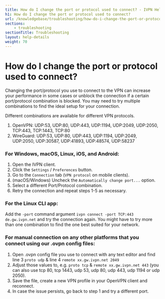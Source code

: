 ```yaml
---
title: How do I change the port or protocol used to connect? - IVPN Help
h1: How do I change the port or protocol used to connect?
url: /knowledgebase/troubleshooting/how-do-i-change-the-port-or-protocol-used-to-connect/
sections:
    - troubleshooting
sectionTitle: Troubleshooting
layout: help-details
weight: 70
---
```

# How do I change the port or protocol used to connect?

Changing the port/protocol you use to connect to the VPN can increase your performance in some cases or unblock the connection if a certain port/protocol combination is blocked.  You may need to try multiple combinations to find the ideal setup for your connection.

Different combinations are available for different VPN protocols.

1. OpenVPN: UDP:53, UDP:80, UDP:443, UDP:1194, UDP:2049, UDP:2050, TCP:443, TCP:1443, TCP:80
2. WireGuard: UDP:53, UDP:80, UDP:443, UDP:1194, UDP:2049, UDP:2050, UDP:30587, UDP:41893, UDP:48574, UDP:58237

### For Windows, macOS, Linux, iOS, and Android:

1. Open the IVPN client.
2. Click the `Settings` / `Preferences` button. 
3. Go to the `Connection` tab (`VPN protocol` on mobile clients).
4. (macOS/Windows) Uncheck the `Automatically change port...` option.
5. Select a different Port/Protocol combination.
6. Retry the connection and repeat steps 1-5 as necessary.

### For the Linux CLI app:

Add the `-port` command argument `ivpn connect -port TCP:443 de.gw.ivpn.net` and try the connection again. You might have to try more than one combination to find the one best suited for your network.

### For manual connection on any other platforms that you connect using our .ovpn config files:

1. Open .ovpn config file you use to connect with any text editor and find line 3 `proto udp` & line 4 `remote xx.gw.ivpn.net 2049`
2. Adjust those values to, e.g. `proto tcp` & `remote xx.gw.ivpn.net 443` (you can also use tcp 80, tcp 1443, udp 53, udp 80, udp 443, udp 1194 or udp 2050).
3. Save the file, create a new VPN profile in your OpenVPN client and reconnect.
4. In case the issue persists, go back to step 1 and try a different port.
